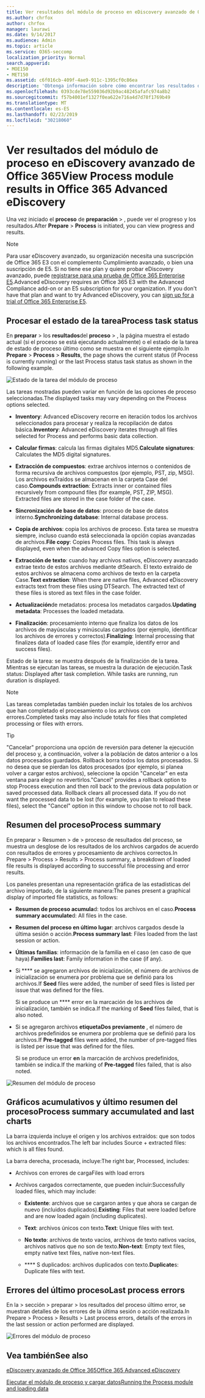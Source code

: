 ```yaml
---
title: Ver resultados del módulo de proceso en eDiscovery avanzado de Office 365
ms.author: chrfox
author: chrfox
manager: laurawi
ms.date: 9/14/2017
ms.audience: Admin
ms.topic: article
ms.service: O365-seccomp
localization_priority: Normal
search.appverid:
- MOE150
- MET150
ms.assetid: c6f016cb-409f-4ae9-911c-1395cf0c86ea
description: 'Obtenga información sobre cómo encontrar los resultados de un módulo de proceso en la exhibición avanzada de documentos de Office 365, incluido el estado de la tarea y el resumen del proceso.  '
ms.openlocfilehash: 0393cde78e559036d92b9ac48245afafc974a8b2
ms.sourcegitcommit: f57b4001ef1327f0ea622e716a4d7d78f1769b49
ms.translationtype: MT
ms.contentlocale: es-ES
ms.lasthandoff: 02/23/2019
ms.locfileid: "30218060"
---
```

# <a name="view-process-module-results-in-office-365-advanced-ediscovery"></a><span data-ttu-id="5e4a1-103">Ver resultados del módulo de proceso en eDiscovery avanzado de Office 365</span><span class="sxs-lookup"><span data-stu-id="5e4a1-103">View Process module results in Office 365 Advanced eDiscovery</span></span>

<span data-ttu-id="5e4a1-104">Una vez iniciado el **proceso** de **preparación** \> , puede ver el progreso y los resultados.</span><span class="sxs-lookup"><span data-stu-id="5e4a1-104">After **Prepare** \> **Process** is initiated, you can view progress and results.</span></span> 
  
> [!NOTE]
> <span data-ttu-id="5e4a1-p101">Para usar eDiscovery avanzado, su organización necesita una suscripción de Office 365 E3 con el complemento Cumplimiento avanzado, o bien una suscripción de E5. Si no tiene ese plan y quiere probar eDiscovery avanzado, puede [registrarse para una prueba de Office 365 Enterprise E5](https://go.microsoft.com/fwlink/p/?LinkID=698279).</span><span class="sxs-lookup"><span data-stu-id="5e4a1-p101">Advanced eDiscovery requires an Office 365 E3 with the Advanced Compliance add-on or an E5 subscription for your organization. If you don't have that plan and want to try Advanced eDiscovery, you can [sign up for a trial of Office 365 Enterprise E5](https://go.microsoft.com/fwlink/p/?LinkID=698279).</span></span> 
  
## <a name="process-task-status"></a><span data-ttu-id="5e4a1-107">Procesar el estado de la tarea</span><span class="sxs-lookup"><span data-stu-id="5e4a1-107">Process task status</span></span>

<span data-ttu-id="5e4a1-108">En **preparar** \> los **resultados**del **proceso** \> , la página muestra el estado actual (si el proceso se está ejecutando actualmente) o el estado de la tarea de estado de proceso último como se muestra en el siguiente ejemplo.</span><span class="sxs-lookup"><span data-stu-id="5e4a1-108">In **Prepare** \> **Process** \> **Results**, the page shows the current status (if Process is currently running) or the last Process status task status as shown in the following example.</span></span>
  
![Estado de la tarea del módulo de proceso](media/9430f9e7-a4dd-47c7-ac2e-2c6a60fc948b.png)
  
<span data-ttu-id="5e4a1-110">Las tareas mostradas pueden variar en función de las opciones de proceso seleccionadas.</span><span class="sxs-lookup"><span data-stu-id="5e4a1-110">The displayed tasks may vary depending on the Process options selected.</span></span> 
  
- <span data-ttu-id="5e4a1-111">**Inventory**: Advanced eDiscovery recorre en iteración todos los archivos seleccionados para procesar y realiza la recopilación de datos básica.</span><span class="sxs-lookup"><span data-stu-id="5e4a1-111">**Inventory**: Advanced eDiscovery iterates through all files selected for Process and performs basic data collection.</span></span>
    
- <span data-ttu-id="5e4a1-112">**Calcular firmas**: calcula las firmas digitales MD5.</span><span class="sxs-lookup"><span data-stu-id="5e4a1-112">**Calculate signatures**: Calculates the MD5 digital signatures.</span></span>
    
- <span data-ttu-id="5e4a1-p102">**Extracción de compuestos**: extrae archivos internos o contenidos de forma recursiva de archivos compuestos (por ejemplo, PST, zip, MSG). Los archivos exTraídos se almacenan en la carpeta Case del caso.</span><span class="sxs-lookup"><span data-stu-id="5e4a1-p102">**Compounds extraction**: Extracts inner or contained files recursively from compound files (for example, PST, ZIP, MSG). Extracted files are stored in the case folder of the case.</span></span>
    
- <span data-ttu-id="5e4a1-115">**Sincronización de base de datos**: proceso de base de datos interno.</span><span class="sxs-lookup"><span data-stu-id="5e4a1-115">**Synchronizing database**: Internal database process.</span></span>
    
- <span data-ttu-id="5e4a1-p103">**Copia de archivos**: copia los archivos de proceso. Esta tarea se muestra siempre, incluso cuando está seleccionada la opción copias avanzadas de archivos.</span><span class="sxs-lookup"><span data-stu-id="5e4a1-p103">**File copy**: Copies Process files. This task is always displayed, even when the advanced Copy files option is selected.</span></span>
    
- <span data-ttu-id="5e4a1-p104">**Extracción de texto**: cuando hay archivos nativos, eDiscovery avanzado extrae texto de estos archivos mediante dtSearch. El texto extraído de estos archivos se almacena como archivos de texto en la carpeta Case.</span><span class="sxs-lookup"><span data-stu-id="5e4a1-p104">**Text extraction**: When there are native files, Advanced eDiscovery extracts text from these files using DTSearch. The extracted text of these files is stored as text files in the case folder.</span></span>
    
- <span data-ttu-id="5e4a1-120">**Actualización**de metadatos: procesa los metadatos cargados.</span><span class="sxs-lookup"><span data-stu-id="5e4a1-120">**Updating metadata**: Processes the loaded metadata.</span></span> 
    
- <span data-ttu-id="5e4a1-121">**Finalización**: procesamiento interno que finaliza los datos de los archivos de mayúsculas y minúsculas cargados (por ejemplo, identificar los archivos de errores y correctos).</span><span class="sxs-lookup"><span data-stu-id="5e4a1-121">**Finalizing**: Internal processing that finalizes data of loaded case files (for example, identify error and success files).</span></span> 
    
<span data-ttu-id="5e4a1-p105">Estado de la tarea: se muestra después de la finalización de la tarea. Mientras se ejecutan las tareas, se muestra la duración de ejecución.</span><span class="sxs-lookup"><span data-stu-id="5e4a1-p105">Task status: Displayed after task completion. While tasks are running, run duration is displayed.</span></span>
  
> [!NOTE]
> <span data-ttu-id="5e4a1-124">Las tareas completadas también pueden incluir los totales de los archivos que han completado el procesamiento o los archivos con errores.</span><span class="sxs-lookup"><span data-stu-id="5e4a1-124">Completed tasks may also include totals for files that completed processing or files with errors.</span></span> 
  
> [!TIP]
> <span data-ttu-id="5e4a1-p106">"Cancelar" proporciona una opción de reversión para detener la ejecución del proceso y, a continuación, volver a la población de datos anterior o a los datos procesados guardados. Rollback borra todos los datos procesados. Si no desea que se pierdan los datos procesados (por ejemplo, si planea volver a cargar estos archivos), seleccione la opción "Cancelar" en esta ventana para elegir no revertirlos.</span><span class="sxs-lookup"><span data-stu-id="5e4a1-p106">"Cancel" provides a rollback option to stop Process execution and then roll back to the previous data population or saved processed data. Rollback clears all processed data. If you do not want the processed data to be lost (for example, you plan to reload these files), select the "Cancel" option in this window to choose not to roll back.</span></span> 
  
## <a name="process-summary"></a><span data-ttu-id="5e4a1-128">Resumen del proceso</span><span class="sxs-lookup"><span data-stu-id="5e4a1-128">Process summary</span></span>

<span data-ttu-id="5e4a1-129">En preparar \> Resumen \> de \> proceso de resultados del proceso, se muestra un desglose de los resultados de los archivos cargados de acuerdo con resultados de errores y procesamiento de archivos correctos.</span><span class="sxs-lookup"><span data-stu-id="5e4a1-129">In Prepare \> Process \> Results \> Process summary, a breakdown of loaded file results is displayed according to successful file processing and error results.</span></span>
  
<span data-ttu-id="5e4a1-130">Los paneles presentan una representación gráfica de las estadísticas del archivo importado, de la siguiente manera:</span><span class="sxs-lookup"><span data-stu-id="5e4a1-130">The panes present a graphical display of imported file statistics, as follows:</span></span>
  
- <span data-ttu-id="5e4a1-131">**Resumen de proceso acumula**d: todos los archivos en el caso.</span><span class="sxs-lookup"><span data-stu-id="5e4a1-131">**Process summary accumulate**d: All files in the case.</span></span>
    
- <span data-ttu-id="5e4a1-132">**Resumen del proceso en último lugar**: archivos cargados desde la última sesión o acción.</span><span class="sxs-lookup"><span data-stu-id="5e4a1-132">**Process summary last**: Files loaded from the last session or action.</span></span> 
    
- <span data-ttu-id="5e4a1-133">**Últimas familias**: información de la familia en el caso (en caso de que haya).</span><span class="sxs-lookup"><span data-stu-id="5e4a1-133">**Families last**: Family information in the case (if any).</span></span>
    
- <span data-ttu-id="5e4a1-134">Si \*\*\*\* se agregaron archivos de inicialización, el número de archivos de inicialización se enumera por problema que se definió para los archivos.</span><span class="sxs-lookup"><span data-stu-id="5e4a1-134">If **Seed** files were added, the number of seed files is listed per issue that was defined for the files.</span></span> 
    
    <span data-ttu-id="5e4a1-135">Si se produce un \*\*\*\* error en la marcación de los archivos de inicialización, también se indica.</span><span class="sxs-lookup"><span data-stu-id="5e4a1-135">If the marking of **Seed** files failed, that is also noted.</span></span> 
    
- <span data-ttu-id="5e4a1-136">Si se agregaron archivos **etiquetaDos previamente** , el número de archivos predefinidos se enumera por problema que se definió para los archivos.</span><span class="sxs-lookup"><span data-stu-id="5e4a1-136">If **Pre-tagged** files were added, the number of pre-tagged files is listed per issue that was defined for the files.</span></span> 
    
    <span data-ttu-id="5e4a1-137">Si se produce un error **en** la marcación de archivos predefinidos, también se indica.</span><span class="sxs-lookup"><span data-stu-id="5e4a1-137">If the marking of **Pre-tagged** files failed, that is also noted.</span></span> 
    
![Resumen del módulo de proceso](media/2086a691-9e3d-4117-beb2-a5c3a9a4cc94.png)
  
## <a name="process-summary-accumulated-and-last-charts"></a><span data-ttu-id="5e4a1-139">Gráficos acumulativos y último resumen del proceso</span><span class="sxs-lookup"><span data-stu-id="5e4a1-139">Process summary accumulated and last charts</span></span>

<span data-ttu-id="5e4a1-140">La barra izquierda incluye el origen y los archivos extraídos: que son todos los archivos encontrados.</span><span class="sxs-lookup"><span data-stu-id="5e4a1-140">The left bar includes Source + extracted files: which is all files found.</span></span> 
  
<span data-ttu-id="5e4a1-141">La barra derecha, procesada, incluye:</span><span class="sxs-lookup"><span data-stu-id="5e4a1-141">The right bar, Processed, includes:</span></span>
  
- <span data-ttu-id="5e4a1-142">Archivos con errores de carga</span><span class="sxs-lookup"><span data-stu-id="5e4a1-142">Files with load errors</span></span>
    
- <span data-ttu-id="5e4a1-143">Archivos cargados correctamente, que pueden incluir:</span><span class="sxs-lookup"><span data-stu-id="5e4a1-143">Successfully loaded files, which may include:</span></span> 
    
  - <span data-ttu-id="5e4a1-144">**Existente**: archivos que se cargaron antes y que ahora se cargan de nuevo (incluidos duplicados).</span><span class="sxs-lookup"><span data-stu-id="5e4a1-144">**Existing**: Files that were loaded before and are now loaded again (including duplicates).</span></span>
    
  - <span data-ttu-id="5e4a1-145">**Text**: archivos únicos con texto.</span><span class="sxs-lookup"><span data-stu-id="5e4a1-145">**Text**: Unique files with text.</span></span>
    
  - <span data-ttu-id="5e4a1-146">**No texto**: archivos de texto vacíos, archivos de texto nativos vacíos, archivos nativos que no son de texto.</span><span class="sxs-lookup"><span data-stu-id="5e4a1-146">**Non-text**: Empty text files, empty native text files, native non-text files.</span></span> 
    
  - <span data-ttu-id="5e4a1-147">\*\*\*\* S duplicados: archivos duplicados con texto.</span><span class="sxs-lookup"><span data-stu-id="5e4a1-147">**Duplicate**s: Duplicate files with text.</span></span>
    
## <a name="last-process-errors"></a><span data-ttu-id="5e4a1-148">Errores del último proceso</span><span class="sxs-lookup"><span data-stu-id="5e4a1-148">Last process errors</span></span>

<span data-ttu-id="5e4a1-149">En la \> sección \> preparar \> los resultados del proceso último error, se muestran detalles de los errores de la última sesión o acción realizada.</span><span class="sxs-lookup"><span data-stu-id="5e4a1-149">In Prepare \> Process \> Results \> Last process errors, details of the errors in the last session or action performed are displayed.</span></span>
  
![Errores del módulo de proceso](media/4771d0f4-4217-445a-9ba4-8b6541c5ad09.png)
  
## <a name="see-also"></a><span data-ttu-id="5e4a1-151">Vea también</span><span class="sxs-lookup"><span data-stu-id="5e4a1-151">See also</span></span>

[<span data-ttu-id="5e4a1-152">eDiscovery avanzado de Office 365</span><span class="sxs-lookup"><span data-stu-id="5e4a1-152">Office 365 Advanced eDiscovery</span></span>](office-365-advanced-ediscovery.md)
  
[<span data-ttu-id="5e4a1-153">Ejecutar el módulo de proceso y cargar datos</span><span class="sxs-lookup"><span data-stu-id="5e4a1-153">Running the Process module and loading data</span></span>](run-the-process-module-and-load-data-in-advanced-ediscovery.md)

